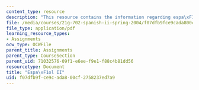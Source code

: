 ```yaml
---
content_type: resource
description: "This resource contains the information regarding espa\xF1ol II."
file: /media/courses/21g-702-spanish-ii-spring-2004/f07dfb9fce9cada800cf2758237ed7a9_MIT21G_702S04_consejos.pdf
file_type: application/pdf
learning_resource_types:
- Assignments
ocw_type: OCWFile
parent_title: Assignments
parent_type: CourseSection
parent_uid: 71032576-09f1-e6ee-f9e1-f88c4b81dd56
resourcetype: Document
title: "Espa\xF1ol II"
uid: f07dfb9f-ce9c-ada8-00cf-2758237ed7a9
---
```

